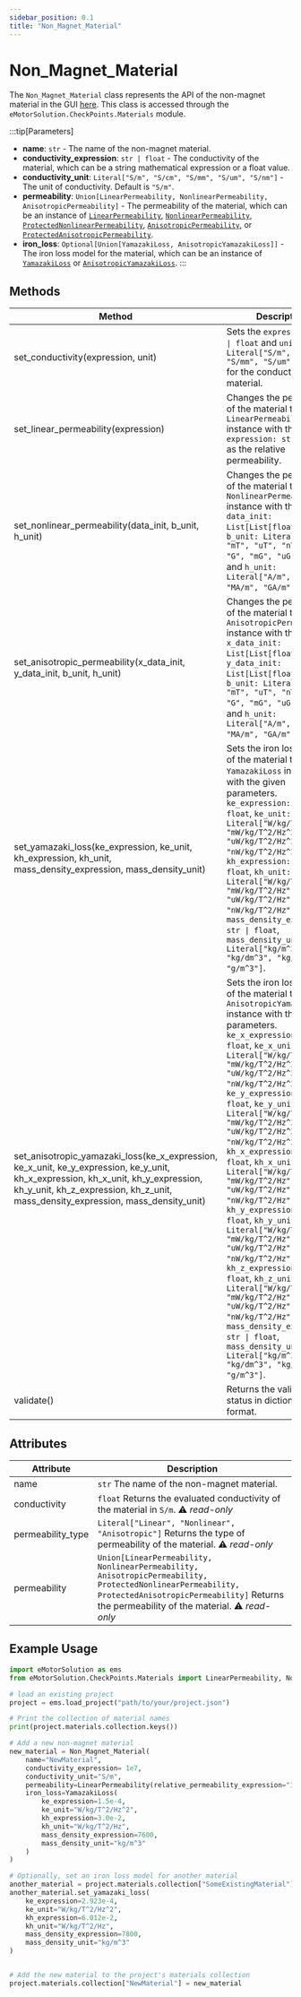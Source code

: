```yaml
---
sidebar_position: 0.1
title: "Non_Magnet_Material"
---
```


# Non_Magnet_Material
The `Non_Magnet_Material` class represents the API of the non-magnet material in the GUI [here](/docs/docs/Materials/Non-Magnet). This class is accessed through the `eMotorSolution.CheckPoints.Materials` module.

:::tip[Parameters]
- **name**: `str` - The name of the non-magnet material.
- **conductivity_expression**: `str | float` - The conductivity of the material, which can be a string mathematical expression or a float value.
- **conductivity_unit**: `Literal["S/m", "S/cm", "S/mm", "S/um", "S/nm"]` - The unit of conductivity. Default is `"S/m"`.
- **permeability**: `Union[LinearPermeability, NonlinearPermeability, AnisotropicPermeability]` - The permeability of the material, which can be an instance of [`LinearPermeability`](/docs/api/Materials/Non_Magnet_Material/LinearPermeability), [`NonlinearPermeability`](/docs/api/Materials/Non_Magnet_Material/NonlinearPermeability), [`ProtectedNonlinearPermeability`](/docs/api/Materials/Non_Magnet_Material/ProtectedNonlinearPermeability), [`AnisotropicPermeability`](/docs/api/Materials/Non_Magnet_Material/AnisotropicPermeability), or [`ProtectedAnisotropicPermeability`](/docs/api/Materials/Non_Magnet_Material/ProtectedAnisotropicPermeability).
- **iron_loss**: `Optional[Union[YamazakiLoss, AnisotropicYamazakiLoss]]` - The iron loss model for the material, which can be an instance of [`YamazakiLoss`](/docs/api/Materials/Non_Magnet_Material/YamazakiLoss) or [`AnisotropicYamazakiLoss`](/docs/api/Materials/Non_Magnet_Material/AnisotropicYamazakiLoss).
:::


## Methods
| Method | Description |
|--------|-------------|
| set_conductivity(expression, unit) | Sets the `expression: str \| float` and `unit: Literal["S/m", "S/cm", "S/mm", "S/um", "S/nm"]` for the conductivity of the material. |
| set_linear_permeability(expression) | Changes the permeability of the material to a `LinearPermeability` instance with the given `expression: str \| float` as the relative permeability. |
| set_nonlinear_permeability(data_init, b_unit, h_unit) | Changes the permeability of the material to a `NonlinearPermeability` instance with the given `data_init: List[List[float]]`, `b_unit: Literal["T", "mT", "uT", "nT", "pT", "G", "mG", "uG", "nG"]`, and `h_unit: Literal["A/m", "kA/m", "MA/m", "GA/m", "TA/m"]`. |
| set_anisotropic_permeability(x_data_init, y_data_init, b_unit, h_unit) | Changes the permeability of the material to an `AnisotropicPermeability` instance with the given `x_data_init: List[List[float]]`, `y_data_init: List[List[float]]`, `b_unit: Literal["T", "mT", "uT", "nT", "pT", "G", "mG", "uG", "nG"]`, and `h_unit: Literal["A/m", "kA/m", "MA/m", "GA/m", "TA/m"]`. |
| set_yamazaki_loss(ke_expression, ke_unit, kh_expression, kh_unit, mass_density_expression, mass_density_unit) | Sets the iron loss model of the material to a `YamazakiLoss` instance with the given parameters. `ke_expression: str \| float`, `ke_unit: Literal["W/kg/T^2/Hz^2", "mW/kg/T^2/Hz^2", "uW/kg/T^2/Hz^2", "nW/kg/T^2/Hz^2"]`, `kh_expression: str \| float`, `kh_unit: Literal["W/kg/T^2/Hz", "mW/kg/T^2/Hz", "uW/kg/T^2/Hz", "nW/kg/T^2/Hz"]`, `mass_density_expression: str \| float`, `mass_density_unit: Literal["kg/m^3", "kg/dm^3", "kg/cm^3", "g/m^3"]`. |
| set_anisotropic_yamazaki_loss(ke_x_expression, ke_x_unit, ke_y_expression, ke_y_unit, kh_x_expression, kh_x_unit, kh_y_expression, kh_y_unit, kh_z_expression, kh_z_unit, mass_density_expression, mass_density_unit) | Sets the iron loss model of the material to an `AnisotropicYamazakiLoss` instance with the given parameters. `ke_x_expression: str \| float`, `ke_x_unit: Literal["W/kg/T^2/Hz^2", "mW/kg/T^2/Hz^2", "uW/kg/T^2/Hz^2", "nW/kg/T^2/Hz^2"]`, `ke_y_expression: str \| float`, `ke_y_unit: Literal["W/kg/T^2/Hz^2", "mW/kg/T^2/Hz^2", "uW/kg/T^2/Hz^2", "nW/kg/T^2/Hz^2"]`, `kh_x_expression: str \| float`, `kh_x_unit: Literal["W/kg/T^2/Hz", "mW/kg/T^2/Hz", "uW/kg/T^2/Hz", "nW/kg/T^2/Hz"]`, `kh_y_expression: str \| float`, `kh_y_unit: Literal["W/kg/T^2/Hz", "mW/kg/T^2/Hz", "uW/kg/T^2/Hz", "nW/kg/T^2/Hz"]`, `kh_z_expression: str \| float`, `kh_z_unit: Literal["W/kg/T^2/Hz", "mW/kg/T^2/Hz", "uW/kg/T^2/Hz", "nW/kg/T^2/Hz"]`, `mass_density_expression: str \| float`, `mass_density_unit: Literal["kg/m^3", "kg/dm^3", "kg/cm^3", "g/m^3"]`. |
| validate() | Returns the validation status in dictionary format. |

## Attributes
| Attribute | Description |
|---|---|
| name | `str` The name of the non-magnet material. |
| conductivity | `float` Returns the evaluated conductivity of the material in `S/m`. :warning: *read-only* |
| permeability_type | `Literal["Linear", "Nonlinear", "Anisotropic"]` Returns the type of permeability of the material. :warning: *read-only* |
| permeability | `Union[LinearPermeability, NonlinearPermeability, AnisotropicPermeability, ProtectedNonlinearPermeability, ProtectedAnisotropicPermeability]` Returns the permeability of the material. :warning: *read-only* |

## Example Usage

```python
import eMotorSolution as ems
from eMotorSolution.CheckPoints.Materials import LinearPermeability, Non_Magnet_Material, YamazakiLoss

# load an existing project
project = ems.load_project("path/to/your/project.json")

# Print the collection of material names
print(project.materials.collection.keys())

# Add a new non-magnet material
new_material = Non_Magnet_Material(
    name="NewMaterial",
    conductivity_expression= 1e7,
    conductivity_unit="S/m",
    permeability=LinearPermeability(relative_permeability_expression="1.05")
    iron_loss=YamazakiLoss(
        ke_expression=1.5e-4,
        ke_unit="W/kg/T^2/Hz^2",
        kh_expression=3.0e-2,
        kh_unit="W/kg/T^2/Hz",
        mass_density_expression=7600,
        mass_density_unit="kg/m^3"
    )
)

# Optionally, set an iron loss model for another material
another_material = project.materials.collection["SomeExistingMaterial"]
another_material.set_yamazaki_loss(
    ke_expression=2.923e-4,
    ke_unit="W/kg/T^2/Hz^2",
    kh_expression=6.012e-2,
    kh_unit="W/kg/T^2/Hz",
    mass_density_expression=7800,
    mass_density_unit="kg/m^3"
)


# Add the new material to the project's materials collection
project.materials.collection["NewMaterial"] = new_material
```